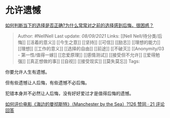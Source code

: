 # 允许遗憾
[如何判断当下的选择是否正确?为什么常常对之前的选择感到后悔，很困惑？](https://www.zhihu.com/question/472210725/answer/2108768226)

> Author: #NellNell 
Last update: *08/09/2021* 
Links: [[Nell Nell/待分类/后悔]] [[活着的意义]] [[今生之意]] [[坚持]] [[可信]] [[励志]] [[理想的能力]] [[理想]] [[工作的意义]] [[选择的自由]] [[前途]] [[不破灭]] [[Anonymity/03 - 第一性/值得一嫁]] [[恋爱原理]] [[感情测试]] [[接受但不允许]] [[爱得勉强]] [[真正想做的事]] [[自视]] [[接受现实]] [[莫失莫忘]]
Tags: 

你要允许人生有遗憾。

但有些遗憾让人后悔，有些遗憾不必后悔。

犯错本身并不必然让人后悔，没有好好爱过才是值得后悔的遗憾。

[如何评价电影《海边的曼彻斯特》（Manchester by the Sea）?126 赞同 · 21 评论回答](https://www.zhihu.com/question/53523367/answer/751676961)